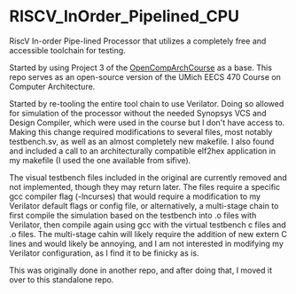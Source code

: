 # RISCV_InOrder_Pipelined_CPU
RiscV In-order Pipe-lined Processor that utilizes a completely free and accessible toolchain for testing.

Started by using Project 3 of the [OpenCompArchCourse][1] as a base. This repo serves as an open-source version of the UMich EECS 470 Course on Computer Architecture.

Started by re-tooling the entire tool chain to use Verilator. Doing so allowed for simulation of the processor without the needed Synopsys VCS and Design Compiler, which were used in the course but I don't have access to. Making this change required modifications to several files, most notably testbench.sv, as well as an almost completely new makefile. I also found and included a call to an architecturally compatible elf2hex application in my makefile (I used the one available from sifive). 

The visual testbench files included in the original are currently removed and not implemented, though they may return later. The files require a specific gcc compiler flag (-lncurses) that would require a modification to my Verilator default flags or config file, or alternatively, a multi-stage chain to first compile the simulation based on the testbench into .o files with Verilator, then compile again using gcc with the virtual testbench c files and .o files. The multi-stage cahin will likely require the addition of new extern C lines and would likely be annoying, and I am not interested in modifying my Verilator configuration, as I find it to be finicky as is. 

This was originally done in another repo, and after doing that, I moved it over to this standalone repo. 

[1]: https://github.com/jieltan/OpenCompArchCourse

